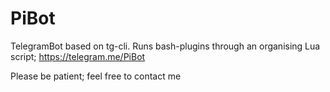 # PiBot
TelegramBot based on tg-cli. Runs bash-plugins through an organising Lua script; https://telegram.me/PiBot

Please be patient; feel free to contact me
